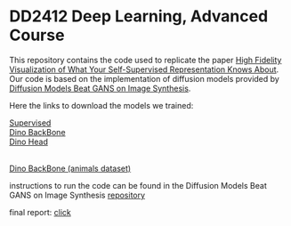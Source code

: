 # DD2412 Deep Learning, Advanced Course

This repository contains the code used to replicate the paper [High Fidelity Visualization of What Your Self-Supervised Representation Knows About](https://arxiv.org/pdf/2112.09164.pdf).
Our code is based on the implementation of diffusion models provided by [Diffusion Models Beat GANS on Image Synthesis](http://arxiv.org/abs/2105.05233).

Here the links to download the models we trained:

[Supervised](https://drive.google.com/file/d/1Rc1X6ApLyz8XfezythH9dGChAqlXxNNB/view?usp=share_link) <br />
[Dino BackBone](https://drive.google.com/file/d/1uKNyBv6CvGg8x-Ds7GogPl7EhP7Q2gIm/view?usp=sharing) <br />
[Dino Head](https://drive.google.com/file/d/1RglK-F4KCUIui-AHrLuIGKDmlV37gYjK/view?usp=sharing) <br />
 <br />

[Dino BackBone (animals dataset)](https://drive.google.com/file/d/1Di0YkWirbmsqKffkODXEErSXhmnn8foV/view?usp=sharing)

instructions  to run the code can be found in the Diffusion Models Beat GANS on Image Synthesis [repository](https://github.com/openai/guided-diffusion)


final report: [click](https://github.com/jupiter24/deep-learning-advanced-course/blob/master/DD2412_Project_Report.pdf)
